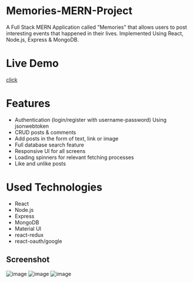 # Memories-MERN-Project
A Full Stack MERN Application called "Memories" that allows users to post interesting events that happened in their lives. Implemented Using React, Node.js, Express &amp; MongoDB.

# Live Demo
<a href= "https://ikd-memories.netlify.app/"> click </a>


# Features
- Authentication (login/register with username-password) Using jsonwebtoken
- CRUD posts & comments
- Add posts in the form of text, link or image
- Full database search feature
- Responsive UI for all screens
- Loading spinners for relevant fetching processes
- Like and unlike posts

# Used Technologies
- React
- Node.js
- Express
- MongoDB
- Material UI
- react-redux
- react-oauth/google


## Screenshot
<img alt="image" src="https://i.imgur.com/kbLBjpa.png">

<img  alt="image" src="https://i.imgur.com/ryPInbd.png">

<img  alt="image" src="https://i.imgur.com/ieHjAN7.png">